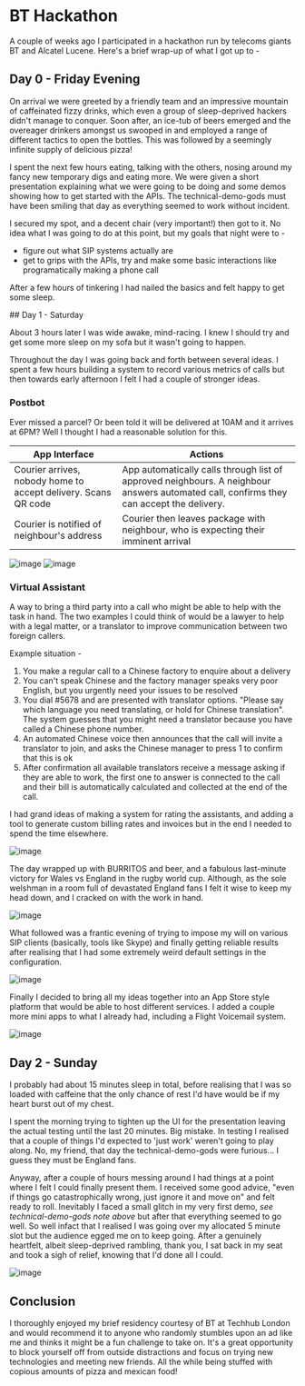 # BT Hackathon

A couple of weeks ago I participated in a hackathon run by telecoms giants BT and Alcatel Lucene. Here's a brief wrap-up of what I got up to -

## Day 0 - Friday Evening

On arrival we were greeted by a friendly team and an impressive mountain of caffeinated fizzy drinks, which even a group of sleep-deprived hackers didn't manage to conquer. Soon after, an ice-tub of beers emerged and the overeager drinkers amongst us swooped in and employed a range of different tactics to open the bottles. This was followed by a seemingly infinite supply of delicious pizza!

I spent the next few hours eating, talking with the others, nosing around my fancy new temporary digs and eating more. We were given a short presentation explaining what we were going to be doing and some demos showing how to get started with the APIs. The technical-demo-gods must have been smiling that day as everything seemed to work without incident.

I secured my spot, and a decent chair (very important!) then got to it. No idea what I was going to do at this point, but my goals that night were to -

- figure out what SIP systems actually are
- get to grips with the APIs, try and make some basic interactions like programatically making a phone call

After a few hours of tinkering I had nailed the basics and felt happy to get some sleep.

## Day 1 - Saturday

About 3 hours later I was wide awake, mind-racing. I knew I should try and get some more sleep on my sofa but it wasn't going to happen.

Throughout the day I was going back and forth between several ideas. I spent a few hours building a system to record various metrics of calls but then towards early afternoon I felt I had a couple of stronger ideas.

### Postbot

Ever missed a parcel? Or been told it will be delivered at 10AM and it arrives at 6PM? Well I thought I had a reasonable solution for this.

App Interface | Actions
-------|---------
Courier arrives, nobody home to accept delivery. Scans QR code | App automatically calls through list of approved neighbours. A neighbour answers automated call, confirms they can accept the delivery.
Courier is notified of neighbour's address | Courier then leaves package with neighbour, who is expecting their imminent arrival

![image](images/postbot1.png)
![image](images/postbot2.png)


### Virtual Assistant

A way to bring a third party into a call who might be able to help with the task in hand. The two examples I could think of would be a lawyer to help with a legal matter, or a translator to improve communication between two foreign callers.

Example situation -

1. You make a regular call to a Chinese factory to enquire about a delivery
2. You can't speak Chinese and the factory manager speaks very poor English, but you urgently need your issues to be resolved
3. You dial #5678 and are presented with translator options. "Please say which language you need translating, or hold for Chinese translation". The system guesses that you might need a translator because you have called a Chinese phone number.
4. An automated Chinese voice then announces that the call will invite a translator to join, and asks the Chinese manager to press 1 to confirm that this is ok
5. After confirmation all available translators receive a message asking if they are able to work, the first one to answer is connected to the call and their bill is automatically calculated and collected at the end of the call.

I had grand ideas of making a system for rating the assistants, and adding a tool to generate custom billing rates and invoices but in the end I needed to spend the time elsewhere.

![image](images/tv.JPG)

The day wrapped up with BURRITOS and beer, and a fabulous last-minute victory for Wales vs England in the rugby world cup. Although, as the sole welshman in a room full of devastated England fans I felt it wise to keep my head down, and I  cracked on with the work in hand.

![image](images/services.png)

What followed was a frantic evening of trying to impose my will on various SIP clients (basically, tools like Skype) and finally getting reliable results after realising that I had some extremely weird default settings in the configuration.

![image](images/linphone.png)

Finally I decided to bring all my ideas together into an App Store style platform that would be able to host different services. I added a couple more mini apps to what I already had, including a Flight Voicemail system. 

![image](images/flights.png)

## Day 2 - Sunday

I probably had about 15 minutes sleep in total, before realising that I was so loaded with caffeine that the only chance of rest I'd have would be if my heart burst out of my chest. 

I spent the morning trying to tighten up the UI for the presentation leaving the actual testing until the last 20 minutes. Big mistake. In testing I realised that a couple of things I'd expected to 'just work' weren't going to play along. No, my friend, that day the technical-demo-gods were furious... I guess they must be England fans.

Anyway, after a couple of hours messing around I had things at a point where I felt I could finally present them. I received some good advice, "even if things go catastrophically wrong, just ignore it and move on" and felt ready to roll. Inevitably I faced a small glitch in my very first demo, *see technical-demo-gods note above* but after that everything seemed to go well. So well infact that I realised I was going over my allocated 5 minute slot but the audience egged me on to keep going. After a genuinely heartfelt, albeit sleep-deprived rambling, thank you, I sat back in my seat and took a sigh of relief, knowing that I'd done all I could.

![image](images/presenting.jpg)

## Conclusion

I thoroughly enjoyed my brief residency courtesy of BT at Techhub London and would recommend it to anyone who randomly stumbles upon an ad like me and thinks it might be a fun challenge to take on. It's a great opportunity to block yourself off from outside distractions and focus on trying new technologies and meeting new friends. All the while being stuffed with copious amounts of pizza and mexican food!
